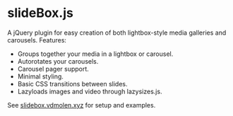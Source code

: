 # slideBox.js

A jQuery plugin for easy creation of both lightbox-style media galleries and carousels. Features:
	
- 	Groups together your media in a lightbox or carousel.
- 	Autorotates your carousels.
- 	Carousel pager support.
- 	Minimal styling.
- 	Basic CSS transitions between slides.
- 	Lazyloads images and video through lazysizes.js.
	
See [slidebox.vdmolen.xyz](http://slidebox.vdmolen.xyz) for setup and examples.